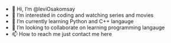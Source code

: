 - 👋 Hi, I’m @leviOsakomsay
- 👀 I’m interested in coding and watching series and movies
- 🌱 I’m currently learning Python and C++ langauge
- 💞️ I’m looking to collaborate on learning programming langauge
- 📫 How to reach me just contact me here

<!---
leviOsakomsay/leviOsakomsay is a ✨ special ✨ repository because its `README.md` (this file) appears on your GitHub profile.
You can click the Preview link to take a look at your changes.
--->
